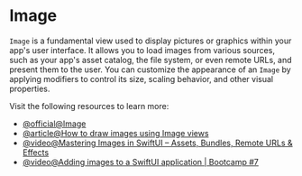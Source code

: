 # Image

`Image` is a fundamental view used to display pictures or graphics within your app's user interface. It allows you to load images from various sources, such as your app's asset catalog, the file system, or even remote URLs, and present them to the user. You can customize the appearance of an `Image` by applying modifiers to control its size, scaling behavior, and other visual properties.

Visit the following resources to learn more:

- [@official@Image](https://developer.apple.com/documentation/swiftui/image)
- [@article@How to draw images using Image views](https://www.hackingwithswift.com/quick-start/swiftui/how-to-draw-images-using-image-views)
- [@video@Mastering Images in SwiftUI – Assets, Bundles, Remote URLs & Effects](https://www.youtube.com/watch?v=KnuKc9eICM4)
- [@video@Adding images to a SwiftUI application | Bootcamp #7](https://www.youtube.com/watch?v=MeoiHFdIeR8)